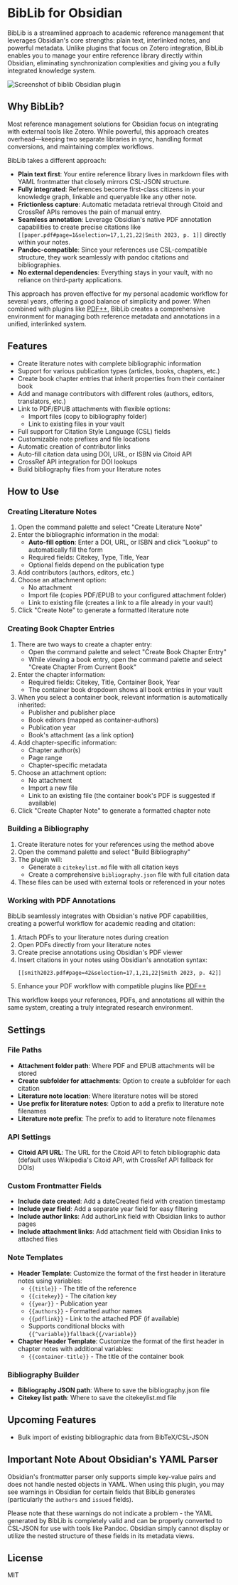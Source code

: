 # BibLib for Obsidian

BibLib is a streamlined approach to academic reference management that leverages Obsidian's core strengths: plain text, interlinked notes, and powerful metadata. Unlike plugins that focus on Zotero integration, BibLib enables you to manage your entire reference library directly within Obsidian, eliminating synchronization complexities and giving you a fully integrated knowledge system.

![Screenshot of biblib Obsidian plugin](https://github.com/callumalpass/obsidian-biblib/blob/main/screenshots/create-lit-note.gif?raw=true)


## Why BibLib?

Most reference management solutions for Obsidian focus on integrating with external tools like Zotero. While powerful, this approach creates overhead—keeping two separate libraries in sync, handling format conversions, and maintaining complex workflows.

BibLib takes a different approach:

- **Plain text first**: Your entire reference library lives in markdown files with YAML frontmatter that closely mirrors CSL-JSON structure.
- **Fully integrated**: References become first-class citizens in your knowledge graph, linkable and queryable like any other note.
- **Frictionless capture**: Automatic metadata retrieval through Citoid and CrossRef APIs removes the pain of manual entry.
- **Seamless annotation**: Leverage Obsidian's native PDF annotation capabilities to create precise citations like `[[paper.pdf#page=1&selection=17,1,21,22|Smith 2023, p. 1]]` directly within your notes.
- **Pandoc-compatible**: Since your references use CSL-compatible structure, they work seamlessly with pandoc citations and bibliographies.
- **No external dependencies**: Everything stays in your vault, with no reliance on third-party applications.

This approach has proven effective for my personal academic workflow for several years, offering a good balance of simplicity and power. When combined with plugins like [PDF++](https://github.com/RyotaUshio/obsidian-pdf-plus), BibLib creates a comprehensive environment for managing both reference metadata and annotations in a unified, interlinked system.

## Features

- Create literature notes with complete bibliographic information
- Support for various publication types (articles, books, chapters, etc.)
- Create book chapter entries that inherit properties from their container book
- Add and manage contributors with different roles (authors, editors, translators, etc.)
- Link to PDF/EPUB attachments with flexible options:
  - Import files (copy to bibliography folder)
  - Link to existing files in your vault
- Full support for Citation Style Language (CSL) fields
- Customizable note prefixes and file locations
- Automatic creation of contributor links
- Auto-fill citation data using DOI, URL, or ISBN via Citoid API
- CrossRef API integration for DOI lookups
- Build bibliography files from your literature notes

## How to Use

### Creating Literature Notes

1. Open the command palette and select "Create Literature Note"
2. Enter the bibliographic information in the modal:
   - **Auto-fill option**: Enter a DOI, URL, or ISBN and click "Lookup" to automatically fill the form
   - Required fields: Citekey, Type, Title, Year
   - Optional fields depend on the publication type
3. Add contributors (authors, editors, etc.)
4. Choose an attachment option:
   - No attachment
   - Import file (copies PDF/EPUB to your configured attachment folder)
   - Link to existing file (creates a link to a file already in your vault)
5. Click "Create Note" to generate a formatted literature note

### Creating Book Chapter Entries

1. There are two ways to create a chapter entry:
   - Open the command palette and select "Create Book Chapter Entry"
   - While viewing a book entry, open the command palette and select "Create Chapter From Current Book"
2. Enter the chapter information:
   - Required fields: Citekey, Title, Container Book, Year
   - The container book dropdown shows all book entries in your vault
3. When you select a container book, relevant information is automatically inherited:
   - Publisher and publisher place
   - Book editors (mapped as container-authors)
   - Publication year
   - Book's attachment (as a link option)
4. Add chapter-specific information:
   - Chapter author(s)
   - Page range
   - Chapter-specific metadata
5. Choose an attachment option:
   - No attachment
   - Import a new file
   - Link to an existing file (the container book's PDF is suggested if available)
6. Click "Create Chapter Note" to generate a formatted chapter note

### Building a Bibliography

1. Create literature notes for your references using the method above
2. Open the command palette and select "Build Bibliography"
3. The plugin will:
   - Generate a `citekeylist.md` file with all citation keys
   - Create a comprehensive `bibliography.json` file with full citation data
4. These files can be used with external tools or referenced in your notes

### Working with PDF Annotations

BibLib seamlessly integrates with Obsidian's native PDF capabilities, creating a powerful workflow for academic reading and citation:

1. Attach PDFs to your literature notes during creation
2. Open PDFs directly from your literature notes
3. Create precise annotations using Obsidian's PDF viewer
4. Insert citations in your notes using Obsidian's annotation syntax:
   ```
   [[smith2023.pdf#page=42&selection=17,1,21,22|Smith 2023, p. 42]]
   ```
5. Enhance your PDF workflow with compatible plugins like [PDF++](https://github.com/RyotaUshio/obsidian-pdf-plus)

This workflow keeps your references, PDFs, and annotations all within the same system, creating a truly integrated research environment.

## Settings

### File Paths

- **Attachment folder path**: Where PDF and EPUB attachments will be stored
- **Create subfolder for attachments**: Option to create a subfolder for each citation
- **Literature note location**: Where literature notes will be stored
- **Use prefix for literature notes**: Option to add a prefix to literature note filenames
- **Literature note prefix**: The prefix to add to literature note filenames

### API Settings

- **Citoid API URL**: The URL for the Citoid API to fetch bibliographic data (default uses Wikipedia's Citoid API, with CrossRef API fallback for DOIs)

### Custom Frontmatter Fields

- **Include date created**: Add a dateCreated field with creation timestamp
- **Include year field**: Add a separate year field for easy filtering
- **Include author links**: Add authorLink field with Obsidian links to author pages
- **Include attachment links**: Add attachment field with Obsidian links to attached files

### Note Templates

- **Header Template**: Customize the format of the first header in literature notes using variables:
  - `{{title}}` - The title of the reference
  - `{{citekey}}` - The citation key
  - `{{year}}` - Publication year
  - `{{authors}}` - Formatted author names
  - `{{pdflink}}` - Link to the attached PDF (if available)
  - Supports conditional blocks with `{{^variable}}fallback{{/variable}}`
- **Chapter Header Template**: Customize the format of the first header in chapter notes with additional variables:
  - `{{container-title}}` - The title of the container book

### Bibliography Builder

- **Bibliography JSON path**: Where to save the bibliography.json file
- **Citekey list path**: Where to save the citekeylist.md file


## Upcoming Features

- Bulk import of existing bibliographic data from BibTeX/CSL-JSON

## Important Note About Obsidian's YAML Parser

Obsidian's frontmatter parser only supports simple key-value pairs and does not handle nested objects in YAML. When using this plugin, you may see warnings in Obsidian for certain fields that BibLib generates (particularly the `authors` and `issued` fields). 

Please note that these warnings do not indicate a problem - the YAML generated by BibLib is completely valid and can be properly converted to CSL-JSON for use with tools like Pandoc. Obsidian simply cannot display or utilize the nested structure of these fields in its metadata views.

## License

MIT
